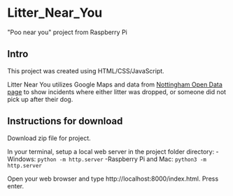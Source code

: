 # Litter_Near_You
"Poo near you" project from Raspberry Pi

## Intro

This project was created using HTML/CSS/JavaScript.

Litter Near You utilizes Google Maps and data from [Nottingham Open Data page](https://www.opendatanottingham.org.uk/dataset.aspx?id=124) to show incidents where either litter was dropped, or someone did not pick up after their dog.
 
## Instructions for download

Download zip file for project. 

In your terminal, setup a local web server in the project folder directory:
 -Windows: `python -m http.server`
 -Raspberry Pi and Mac: `python3 -m http.server`
 
Open your web browser and type http://localhost:8000/index.html. Press enter.
